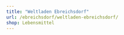 ```yaml
---
title: "Weltladen Ebreichsdorf"
url: /ebreichsdorf/weltladen-ebreichsdorf/
shop: Lebensmittel
---
```

